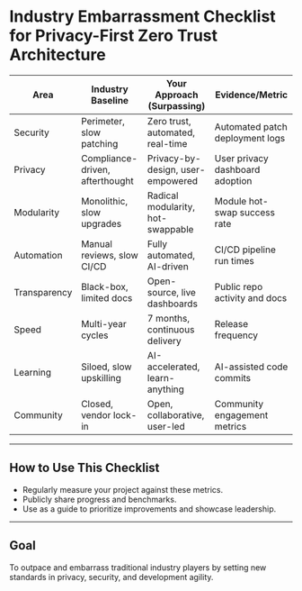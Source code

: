 # Industry Embarrassment Checklist for Privacy-First Zero Trust Architecture

| Area                 | Industry Baseline                | Your Approach (Surpassing)           | Evidence/Metric                      |
|----------------------|--------------------------------|-------------------------------------|------------------------------------|
| Security             | Perimeter, slow patching       | Zero trust, automated, real-time    | Automated patch deployment logs    |
| Privacy              | Compliance-driven, afterthought| Privacy-by-design, user-empowered   | User privacy dashboard adoption     |
| Modularity           | Monolithic, slow upgrades      | Radical modularity, hot-swappable   | Module hot-swap success rate        |
| Automation           | Manual reviews, slow CI/CD     | Fully automated, AI-driven          | CI/CD pipeline run times            |
| Transparency         | Black-box, limited docs        | Open-source, live dashboards        | Public repo activity and docs       |
| Speed                | Multi-year cycles              | 7 months, continuous delivery       | Release frequency                   |
| Learning             | Siloed, slow upskilling       | AI-accelerated, learn-anything      | AI-assisted code commits            |
| Community            | Closed, vendor lock-in         | Open, collaborative, user-led       | Community engagement metrics        |

---

## How to Use This Checklist

- Regularly measure your project against these metrics.
- Publicly share progress and benchmarks.
- Use as a guide to prioritize improvements and showcase leadership.

---

## Goal

To outpace and embarrass traditional industry players by setting new standards in privacy, security, and development agility.
